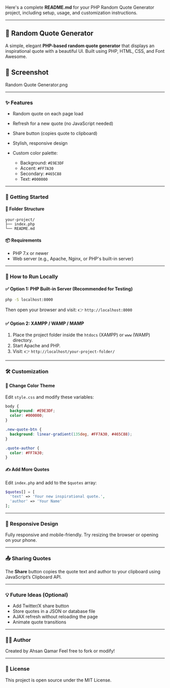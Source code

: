 Here's a complete **README.md** for your PHP Random Quote Generator project, including setup, usage, and customization instructions.

---

## 📜 Random Quote Generator

A simple, elegant **PHP-based random quote generator** that displays an inspirational quote with a beautiful UI. Built using PHP, HTML, CSS, and Font Awesome.

## 📸 Screenshot

Random Quote Generator.png

---

### ✨ Features

* Random quote on each page load
* Refresh for a new quote (no JavaScript needed)
* Share button (copies quote to clipboard)
* Stylish, responsive design
* Custom color palette:

  * Background: `#E9E3DF`
  * Accent: `#FF7A30`
  * Secondary: `#465C88`
  * Text: `#000000`

---

### 🚀 Getting Started

#### 📁 Folder Structure

```
your-project/
├── index.php
└── README.md
```

#### 📦 Requirements

* PHP 7.x or newer
* Web server (e.g., Apache, Nginx, or PHP's built-in server)

---

### 🔧 How to Run Locally

#### ✅ Option 1: PHP Built-in Server (Recommended for Testing)

```bash
php -S localhost:8000
```

Then open your browser and visit:
👉 `http://localhost:8000`

#### ✅ Option 2: XAMPP / WAMP / MAMP

1. Place the project folder inside the `htdocs` (XAMPP) or `www` (WAMP) directory.
2. Start Apache and PHP.
3. Visit:
   👉 `http://localhost/your-project-folder/`

---

### 🛠 Customization

#### 🎨 Change Color Theme

Edit `style.css` and modify these variables:

```css
body {
  background: #E9E3DF;
  color: #000000;
}

.new-quote-btn {
  background: linear-gradient(135deg, #FF7A30, #465C88);
}

.quote-author {
  color: #FF7A30;
}
```

#### ✍️ Add More Quotes

Edit `index.php` and add to the `$quotes` array:

```php
$quotes[] = [
  'text' => 'Your new inspirational quote.',
  'author' => 'Your Name'
];
```

---

### 📱 Responsive Design

Fully responsive and mobile-friendly. Try resizing the browser or opening on your phone.

---

### 📤 Sharing Quotes

The **Share** button copies the quote text and author to your clipboard using JavaScript’s Clipboard API.

---

### 💡 Future Ideas (Optional)

* Add Twitter/X share button
* Store quotes in a JSON or database file
* AJAX refresh without reloading the page
* Animate quote transitions

---

### 🧑‍💻 Author

Created by Ahsan Qamar
Feel free to fork or modify!

---

### 📄 License

This project is open source under the MIT License.
